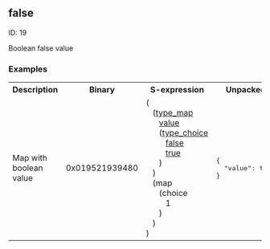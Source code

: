## false

ID: 19

Boolean false value

### Examples

<table><tr><th>Description</th><th>Binary</th><th>S-expression</th><th>Unpacked</th></tr><tr><td>Map with boolean value</td><td>0x019521939480</td><td>(<br>&nbsp;&nbsp;&nbsp;(<a href="./type_map.md">type_map</a> <br>&nbsp;&nbsp;&nbsp;&nbsp;&nbsp;&nbsp;<a href="./value.md">value</a> <br>&nbsp;&nbsp;&nbsp;&nbsp;&nbsp;&nbsp;(<a href="./type_choice.md">type_choice</a> <br>&nbsp;&nbsp;&nbsp;&nbsp;&nbsp;&nbsp;&nbsp;&nbsp;&nbsp;<a href="./false.md">false</a> <br>&nbsp;&nbsp;&nbsp;&nbsp;&nbsp;&nbsp;&nbsp;&nbsp;&nbsp;<a href="./true.md">true</a><br>&nbsp;&nbsp;&nbsp;&nbsp;&nbsp;&nbsp;)<br>&nbsp;&nbsp;&nbsp;) <br>&nbsp;&nbsp;&nbsp;(map <br>&nbsp;&nbsp;&nbsp;&nbsp;&nbsp;&nbsp;(choice <br>&nbsp;&nbsp;&nbsp;&nbsp;&nbsp;&nbsp;&nbsp;&nbsp;&nbsp;1<br>&nbsp;&nbsp;&nbsp;&nbsp;&nbsp;&nbsp;)<br>&nbsp;&nbsp;&nbsp;)<br>)</td><td><pre>{
  "value": true
}</pre></td></table>